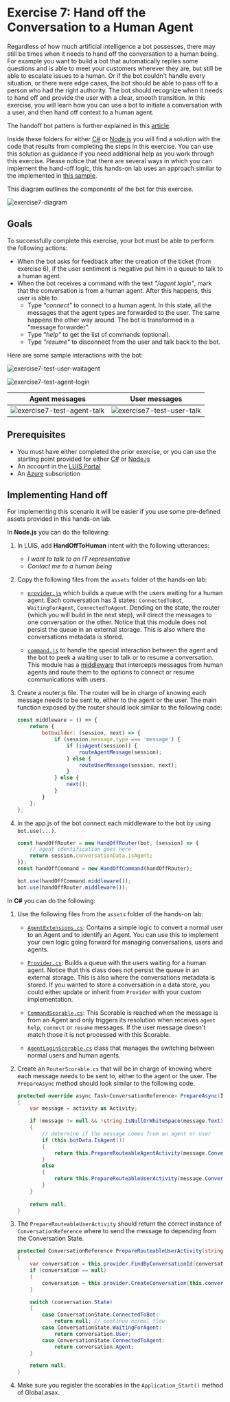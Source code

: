 # Exercise 7: Hand off the Conversation to a Human Agent

Regardless of how much artificial intelligence a bot possesses, there may still be times when it needs to hand off the conversation to a human being. For example you want to build a bot that automatically replies some questions and is able to meet your customers wherever they are, but still be able to escalate issues to a human. Or if the bot couldn't handle every situation, or there were edge cases, the bot should be able to pass off to a person who had the right authority. The bot should recognize when it needs to hand off and provide the user with a clear, smooth transition. In this exercise, you will learn how you can use a bot to initiate a conversation with a user, and then hand off context to a human agent.

The handoff bot pattern is further explained in this [article](https://docs.microsoft.com/en-us/bot-framework/bot-design-pattern-handoff-human).

Inside these folders for either [C#](./CSharp/exercise7-HandOffToHuman) or [Node.js](./Node/exercise7-HandOffToHuman) you will find a solution with the code that results from completing the steps in this exercise. You can use this solution as guidance if you need additional help as you work through this exercise. Please notice that there are several ways in which you can implement the hand-off logic, this hands-on lab uses an approach similar to the implemented in [this sample](https://github.com/palindromed/Bot-HandOff).

This diagram outlines the components of the bot for this exercise.

![exercise7-diagram](./Node/images/exercise7-diagram.png)

## Goals

To successfully complete this exercise, your bot must be able to perform the following actions:

* When the bot asks for feedback after the creation of the ticket (from exercise 6), if the user sentiment is negative put him in a queue to talk to a human agent.
* When the bot receives a command with the text _"/agent login"_, mark that the conversation is from a human agent. After this happens, this user is able to:
    * Type _"connect"_ to connect to a human agent. In this state, all the messages that the agent types are forwarded to the user. The same happens the other way around. The bot is transformed in a "message forwarder".
    * Type _"help"_ to get the list of commands (optional).
    * Type _"resume"_ to disconnect from the user and talk back to the bot.

Here are some sample interactions with the bot:

![exercise7-test-user-waitagent](./CSharp/images/exercise7-test-user-waitagent.png)

![exercise7-test-agent-login](./CSharp/images/exercise7-test-agent-login.png)

| Agent messages | User messages |
|---|---|
| ![exercise7-test-agent-talk](./CSharp/images/exercise7-test-agent-talk.png) | ![exercise7-test-user-talk](./CSharp/images/exercise7-test-user-talk.png) |

## Prerequisites

* You must have either completed the prior exercise, or you can use the starting point provided for either [C#](./CSharp/exercise6-MoodDetection) or [Node.js](./Node/exercise6-MoodDetection)
* An account in the [LUIS Portal](https://www.luis.ai)
* An [Azure](https://azureinfo.microsoft.com/us-freetrial.html?cr_cc=200744395&wt.mc_id=usdx_evan_events_reg_dev_0_iottour_0_0) subscription

## Implementing Hand off

For implementing this scenario it will be easier if you use some pre-defined assets provided in this hands-on lab.

In **Node.js** you can do the following:

1. In LUIS, add **HandOffToHuman** intent with the following utterances:
    * _I want to talk to an IT representative_
    * _Contact me to a human being_

1. Copy the following files from the `assets` folder of the hands-on lab:

    * [`provider.js`](./assets/exercise7-HandOffToHuman/provider.js) which builds a queue with the users waiting for a human agent. Each conversation has 3 states: `ConnectedToBot`, `WaitingForAgent`, `ConnectedToAgent`. Dending on the state, the router (which you will build in the next step), will direct the messages to one conversation or the other. Notice that this module does not persist the queue in an external storage. This is also where the conversations metadata is stored.

    * [`command.js`](./assets/exercise7-HandOffToHuman/command.js) to handle the special interaction between the agent and the bot to peek a waiting user to talk or to resume a conversation. This module has a [middleware](./assets/exercise7-HandOffToHuman/command.js#L9) that intercepts messages from human agents and route them to the options to connect or resume communications with users.

1. Create a router.js file. The router will be in charge of knowing each message needs to be sent to, either to the agent or the user. The main function exposed by the router should look similar to the following code:

    ```javascript
    const middleware = () => {
        return {
            botbuilder: (session, next) => {
                if (session.message.type === 'message') {
                    if (isAgent(session)) {
                        routeAgentMessage(session);
                    } else {
                        routeUserMessage(session, next);
                    }
                } else {
                    next();
                }
            }
        };
    };
    ```

1. In the app.js of the bot connect each middleware to the bot by using `bot.use(...)`.

    ```javascript
    const handOffRouter = new HandOffRouter(bot, (session) => {
        // agent identification goes here
        return session.conversationData.isAgent;
    });
    const handOffCommand = new HandOffCommand(handOffRouter);

    bot.use(handOffCommand.middleware());
    bot.use(handOffRouter.middleware());
    ```

In **C#** you can do the following:

1. Use the following files from the `assets` folder of the hands-on lab:

    * [`AgentExtensions.cs`](./assets/exercise7-HandOffToHuman/AgentExtensions.cs): Contains a simple logic to convert a normal user to an Agent and to identify an Agent. You can use this to implement your own logic going forward for managing conversations, users and agents.

    * [`Provider.cs`](./assets/exercise7-HandOffToHuman/Provider.cs): Builds a queue with the users waiting for a human agent. Notice that this class does not persist the queue in an external storage. This is also where the conversations metadata is stored. If you wanted to store a conversation in a data store, you could either update or inherit from `Provider` with your custom implementation.

    * [`CommandScorable.cs`](./assets/exercise7-HandOffToHuman/CommandScorable.cs): This Scorable is reached when the message is from an Agent and only triggers its resolution when receives `agent help`, `connect` or `resume` messages. If the user message doesn't match those it is not processed with this Scorable.

    * [`AgentLoginScorable.cs`](./assets/exercise7-HandOffToHuman/AgentLoginScorable.cs) class that manages the switching between normal users and human agents.

1. Create an `RouterScorable.cs` that will be in charge of knowing where each message needs to be sent to, either to the agent or the user. The `PrepareAsync` method should look similar to the following code.

    ```csharp
    protected override async Task<ConversationReference> PrepareAsync(IActivity activity, CancellationToken token)
    {
        var message = activity as Activity;

        if (message != null && !string.IsNullOrWhiteSpace(message.Text))
        {
            // determine if the message comes from an agent or user
            if (this.botData.IsAgent())
            {
                return this.PrepareRouteableAgentActivity(message.Conversation.Id);
            }
            else
            {
                return this.PrepareRouteableUserActivity(message.Conversation.Id);
            }
        }
        
        return null;
    }
    ```

1. The `PrepareRouteableUserActivity` should return the correct instance of `ConversationReference` where to send the message to depending from the Conversation State.

    ```csharp
    protected ConversationReference PrepareRouteableUserActivity(string conversationId)
    {
        var conversation = this.provider.FindByConversationId(conversationId);
        if (conversation == null)
        {
            conversation = this.provider.CreateConversation(this.conversationReference);
        }

        switch (conversation.State)
        {
            case ConversationState.ConnectedToBot:
                return null; // continue normal flow
            case ConversationState.WaitingForAgent:
                return conversation.User;
            case ConversationState.ConnectedToAgent:
                return conversation.Agent;
        }

        return null;
    }
    ```

1. Make sure you register the scorables in the `Application_Start()` method of Global.asax.
